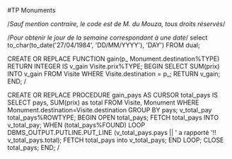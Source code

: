 #TP Monuments

/*Sauf mention contraire, le code est de M. du Mouza, tous droits réservés*/

/*Pour obtenir le jour de la semaine correspondant à une date*/
select to_char(to_date('27/04/1984', 'DD/MM/YYYY'), 'DAY') FROM dual;


CREATE OR REPLACE FUNCTION gain(p_ Monument.destination%TYPE) RETURN INTEGER IS
  v_gain Visite.prix%TYPE;
BEGIN
  SELECT SUM(prix) INTO v_gain
  FROM Visite
  WHERE Visite.destination = p_;
  RETURN v_gain;
END;
/

CREATE OR REPLACE PROCEDURE gain_pays AS
CURSOR total_pays IS
  SELECT pays, SUM(prix) as total
  FROM Visite, Monument
  WHERE Monument.destination=Visite.destination
  GROUP BY pays;
v_total_pay total_pays%ROWTYPE;
BEGIN
  OPEN total_pays;
  FETCH total_pays INTO v_total_pay;
  WHEN (total_pays%FOUND)
  LOOP
    DBMS_OUTPUT.PUTLINE.PUT_LINE (v_total_pays.pays || ' a rapporté '!! v_total_pays.total);
    FETCH total_pays into v_total_pays;
  END LOOP;
  CLOSE total_pays;
END;
/

